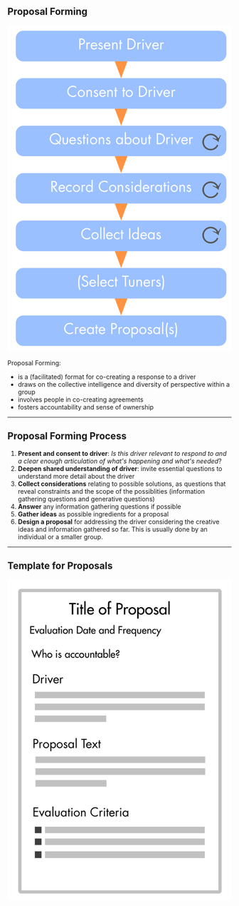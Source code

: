 ## Proposal Forming

![right,fit](img/agreements/proposal-forming-medium.png)

Proposal Forming:

* is a (facilitated) format for co-creating a response to a driver
* draws on the collective intelligence and diversity of perspective within a group
* involves people in co-creating agreements
* fosters accountability and sense of ownership

---
  
## Proposal Forming Process ##

1. **Present and consent to driver**: _Is this driver relevant to respond to and a clear enough articulation of what's happening and what's needed_?
2. **Deepen shared understanding of driver**: invite essential questions to understand more detail about the driver
3. **Collect considerations** relating to possible solutions, as questions that reveal constraints and the scope of the possiblities (information gathering questions and generative questions)
4. **Answer** any information gathering questions if possible
5. **Gather ideas** as possible ingredients for a proposal
6. **Design a proposal** for addressing the driver considering the creative ideas and information gathered so far. This is usually done by an individual or a smaller group.
  
---

## Template for Proposals 


![right,fit](img/agreements/proposal-template.png)
